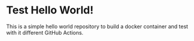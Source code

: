 # Test Hello World!

This is a simple hello world repository to build a docker container and test with it different GitHub Actions. 

